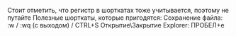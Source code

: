Стоит отметить, что регистр в шорткатах тоже учитывается, поэтому не путайте
Полезные шорткаты, которые пригодятся:
Сохранение файла: :w / :wq (с выходом) / CTRL+S
Открытие\Закрытие Explorer: ПРОБЕЛ+e

